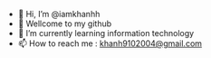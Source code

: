 - 👋 Hi, I’m @iamkhanhh
- 👀 Wellcome to my github
- 🌱 I’m currently learning information technology
- 📫 How to reach me : khanh9102004@gmail.com

<!---
iamkhanhh/iamkhanhh is a ✨ special ✨ repository because its `README.md` (this file) appears on your GitHub profile.
You can click the Preview link to take a look at your changes.
--->

